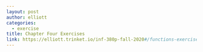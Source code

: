 ```yaml
---
layout: post
author: elliott
categories:
  - exercise
title: Chapter Four Exercises
link: https://elliott.trinket.io/inf-380p-fall-2020#/functions-exercises/computepay
---
```

